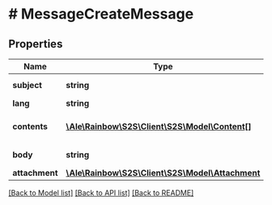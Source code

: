 # # MessageCreateMessage

## Properties

Name | Type | Description | Notes
------------ | ------------- | ------------- | -------------
**subject** | **string** | Message subject | [optional] 
**lang** | **string** | en | [optional] 
**contents** | [**\Ale\Rainbow\S2S\Client\S2S\Model\Content[]**](Content.md) | list of alternative content | [optional] 
**body** | **string** | Message body | [optional] 
**attachment** | [**\Ale\Rainbow\S2S\Client\S2S\Model\Attachment**](Attachment.md) |  | [optional] 

[[Back to Model list]](../../README.md#documentation-for-models) [[Back to API list]](../../README.md#documentation-for-api-endpoints) [[Back to README]](../../README.md)


